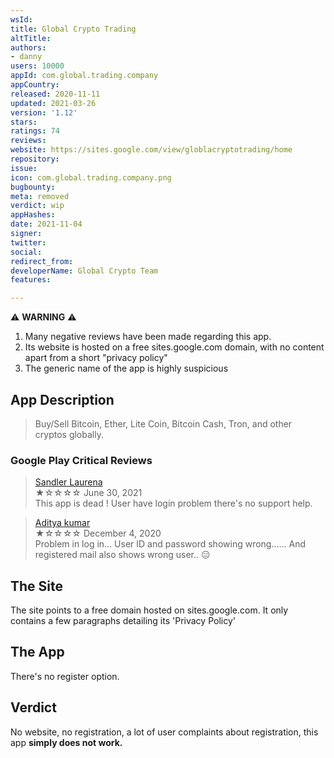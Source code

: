 ```yaml
---
wsId: 
title: Global Crypto Trading
altTitle: 
authors:
- danny
users: 10000
appId: com.global.trading.company
appCountry: 
released: 2020-11-11
updated: 2021-03-26
version: '1.12'
stars: 
ratings: 74
reviews: 
website: https://sites.google.com/view/globlacryptotrading/home
repository: 
issue: 
icon: com.global.trading.company.png
bugbounty: 
meta: removed
verdict: wip
appHashes: 
date: 2021-11-04
signer: 
twitter: 
social: 
redirect_from: 
developerName: Global Crypto Team
features: 

---
```


⚠️ **WARNING** ⚠️ 
1. Many negative reviews have been made regarding this app. 
2. Its website is hosted on a free sites.google.com domain, with no content apart from a short "privacy policy"
3. The generic name of the app is highly suspicious

## App Description

> Buy/Sell Bitcoin, Ether, Lite Coin, Bitcoin Cash, Tron, and other cryptos globally.

### Google Play Critical Reviews

> [Sandler Laurena](https://play.google.com/store/apps/details?id=com.global.trading.company&reviewId=gp%3AAOqpTOHbcjHf3pCYFt1emIUydGGSeRGYT6z1ntluxYsoDh0rkIq4NX7YwkbzctjSAbgZKnMVFb9HTpLJ4ZZI1G4)<br>
  ★☆☆☆☆ June 30, 2021 <br>
       This app is dead ! User have login problem there's no support help.
       
> [Aditya kumar](https://play.google.com/store/apps/details?id=com.global.trading.company&reviewId=gp%3AAOqpTOHxMenMYkhPQEapuddXL6BvDx14lYVIbaL2R5zXuevkR1dCQVA1PVqTf-IOUHNLJszTc9ITA4ZbJYpDSW4)<br>
  ★☆☆☆☆ December 4, 2020 <br>
       Problem in log in... User ID and password showing wrong...... And registered mail also shows wrong user.. 😑

## The Site

The site points to a free domain hosted on sites.google.com. It only contains a few paragraphs detailing its 'Privacy Policy'

## The App

There's no register option.

## Verdict

No website, no registration, a lot of user complaints about registration, this app **simply does not work.**


